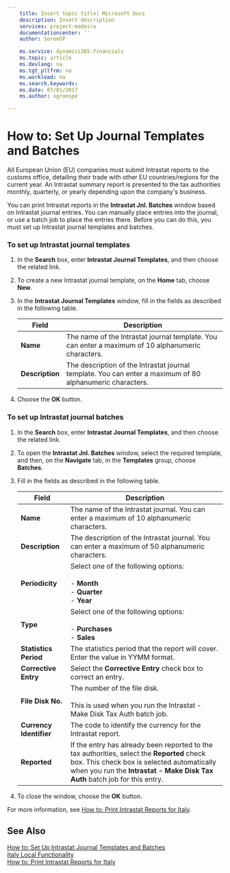 ```yaml
---
    title: Insert topic title| Microsoft Docs
    description: Insert description
    services: project-madeira
    documentationcenter: ''
    author: SorenGP

    ms.service: dynamics365-financials
    ms.topic: article
    ms.devlang: na
    ms.tgt_pltfrm: na
    ms.workload: na
    ms.search.keywords:
    ms.date: 07/01/2017
    ms.author: sgroespe

---
```

# How to: Set Up Journal Templates and Batches
All European Union (EU) companies must submit Intrastat reports to the customs office, detailing their trade with other EU countries/regions for the current year. An Intrastat summary report is presented to the tax authorities monthly, quarterly, or yearly depending upon the company's business.  
  
 You can print Intrastat reports in the **Intrastat Jnl. Batches** window based on Intrastat journal entries. You can manually place entries into the journal, or use a batch job to place the entries there. Before you can do this, you must set up Intrastat journal templates and batches.  
  
### To set up Intrastat journal templates  
  
1.  In the **Search** box, enter **Intrastat Journal Templates**, and then choose the related link.  
  
2.  To create a new Intrastat journal template, on the **Home** tab, choose **New**.  
  
3.  In the **Intrastat Journal Templates** window, fill in the fields as described in the following table.  
  
    |Field|Description|  
    |---------------------------------|---------------------------------------|  
    |**Name**|The name of the Intrastat journal template. You can enter a maximum of 10 alphanumeric characters.|  
    |**Description**|The description of the Intrastat journal template. You can enter a maximum of 80 alphanumeric characters.|  
  
4.  Choose the **OK** button.  
  
### To set up Intrastat journal batches  
  
1.  In the **Search** box, enter **Intrastat Journal Templates**, and then choose the related link.  
  
2.  To open the **Intrastat Jnl. Batches** window, select the required template, and then, on the **Navigate** tab, in the **Templates** group, choose **Batches**.  
  
3.  Fill in the fields as described in the following table.  
  
    |Field|Description|  
    |---------------------------------|---------------------------------------|  
    |**Name**|The name of the Intrastat journal. You can enter a maximum of 10 alphanumeric characters.|  
    |**Description**|The description of the Intrastat journal. You can enter a maximum of 50 alphanumeric characters.|  
    |**Periodicity**|Select one of the following options:<br /><br /> -   **Month**<br />-   **Quarter**<br />-   **Year**|  
    |**Type**|Select one of the following options:<br /><br /> -   **Purchases**<br />-   **Sales**|  
    |**Statistics Period**|The statistics period that the report will cover. Enter the value in YYMM format.|  
    |**Corrective Entry**|Select the **Corrective Entry** check box to correct an entry.|  
    |**File Disk No.**|The number of the file disk.<br /><br /> This is used when you run the Intrastat - Make Disk Tax Auth batch job.|  
    |**Currency Identifier**|The code to identify the currency for the Intrastat report.|  
    |**Reported**|If the entry has already been reported to the tax authorities, select the **Reported** check box. This check box is selected automatically when you run the **Intrastat - Make Disk Tax Auth** batch job for this entry.|  
  
4.  To close the window, choose the **OK** button.  
  
 For more information, see [How to: Print Intrastat Reports for Italy](how-to-print-intrastat-reports-for-italy.md).  
  
## See Also  
 [How to: Set Up Intrastat Journal Templates and Batches](how-to-set-up-intrastat-journal-templates-and-batches.md)   
 [Italy Local Functionality](italy-local-functionality.md)   
 [How to: Print Intrastat Reports for Italy](how-to-print-intrastat-reports-for-italy.md)